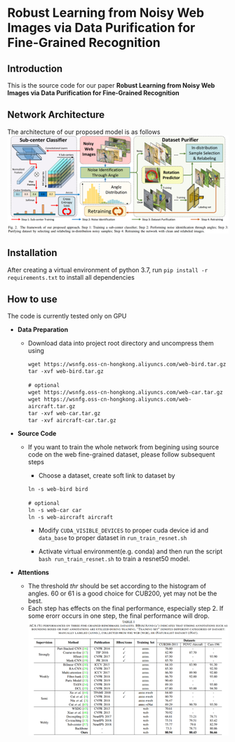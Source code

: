 # Robust Learning from Noisy Web Images via Data Purification for Fine-Grained Recognition

Introduction
------------
This is the source code for our paper **Robust Learning from Noisy Web Images via Data Purification for Fine-Grained Recognition**

Network Architecture
--------------------
The architecture of our proposed model is as follows
![network](network.png)

Installation
------------
After creating a virtual environment of python 3.7, run `pip install -r requirements.txt` to install all dependencies

How to use
------------
The code is currently tested only on GPU
* **Data Preparation**
    - Download data into project root directory and uncompress them using
        ```
        wget https://wsnfg.oss-cn-hongkong.aliyuncs.com/web-bird.tar.gz
        tar -xvf web-bird.tar.gz
      
        # optional
        wget https://wsnfg.oss-cn-hongkong.aliyuncs.com/web-car.tar.gz
        wget https://wsnfg.oss-cn-hongkong.aliyuncs.com/web-aircraft.tar.gz
        tar -xvf web-car.tar.gz
        tar -xvf aircraft-car.tar.gz
        ```
* **Source Code**

    - If you want to train the whole network from begining using source code on the web fine-grained dataset, please follow subsequent steps
    
      - Choose a dataset, create soft link to dataset by
       ```
       ln -s web-bird bird
      
       # optional
       ln -s web-car car
       ln -s web-aircraft aircraft
       ```

      - Modify `CUDA_VISIBLE_DEVICES` to proper cuda device id and `data_base` to proper dataset in  ``` run_train_resnet.sh ```
      
      - Activate virtual environment(e.g. conda) and then run the script ```bash run_train_resnet.sh``` to train a resnet50 model.
      
* **Attentions**     
    - The threshold _thr_ should be set according to the histogram of angles. 60 or 61 is a good choice for CUB200, yet may not be the best.
    - Each step has effects on the final performance, especially step 2. If some erorr occurs in one step, the final performance will drop.
    ![table](performance.png)
